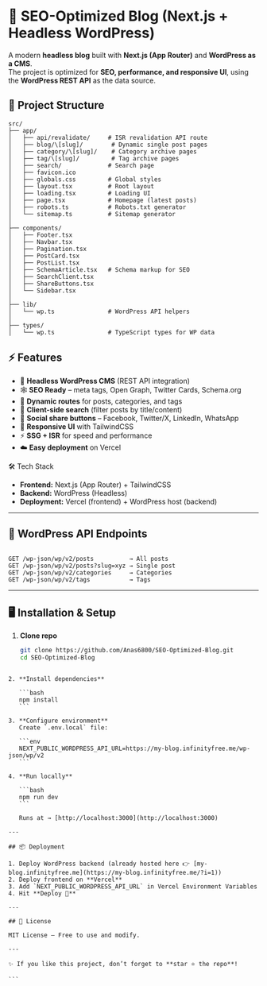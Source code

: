 # 🚀 SEO-Optimized Blog (Next.js + Headless WordPress)

A modern **headless blog** built with **Next.js (App Router)** and **WordPress as a CMS**.  
The project is optimized for **SEO, performance, and responsive UI**, using the **WordPress REST API** as the data source.



## 📂 Project Structure

```
src/
├── app/
│   ├── api/revalidate/     # ISR revalidation API route
│   ├── blog/\[slug]/        # Dynamic single post pages
│   ├── category/\[slug]/    # Category archive pages
│   ├── tag/\[slug]/         # Tag archive pages
│   ├── search/             # Search page
│   ├── favicon.ico
│   ├── globals.css         # Global styles
│   ├── layout.tsx          # Root layout
│   ├── loading.tsx         # Loading UI
│   ├── page.tsx            # Homepage (latest posts)
│   ├── robots.ts           # Robots.txt generator
│   └── sitemap.ts          # Sitemap generator
│
├── components/
│   ├── Footer.tsx
│   ├── Navbar.tsx
│   ├── Pagination.tsx
│   ├── PostCard.tsx
│   ├── PostList.tsx
│   ├── SchemaArticle.tsx   # Schema markup for SEO
│   ├── SearchClient.tsx
│   ├── ShareButtons.tsx
│   └── Sidebar.tsx
│
├── lib/
│   └── wp.ts               # WordPress API helpers
│
├── types/
│   └── wp.ts               # TypeScript types for WP data
```




## ⚡ Features
- 🔗 **Headless WordPress CMS** (REST API integration)  
- 🕸️ **SEO Ready** – meta tags, Open Graph, Twitter Cards, Schema.org  
- 📑 **Dynamic routes** for posts, categories, and tags  
- 🔎 **Client-side search** (filter posts by title/content)  
- 📲 **Social share buttons** – Facebook, Twitter/X, LinkedIn, WhatsApp  
- 📱 **Responsive UI** with TailwindCSS  
- ⚡ **SSG + ISR** for speed and performance  
- ☁️ **Easy deployment** on Vercel  



 🛠️ Tech Stack
- **Frontend:** Next.js (App Router) + TailwindCSS  
- **Backend:** WordPress (Headless)  
- **Deployment:** Vercel (frontend) + WordPress host (backend)  

---

## 🔗 WordPress API Endpoints
```

GET /wp-json/wp/v2/posts          → All posts
GET /wp-json/wp/v2/posts?slug=xyz → Single post
GET /wp-json/wp/v2/categories     → Categories
GET /wp-json/wp/v2/tags           → Tags

````

---

## 🖥️ Installation & Setup

1. **Clone repo**
   ```bash
   git clone https://github.com/Anas6800/SEO-Optimized-Blog.git
   cd SEO-Optimized-Blog
````

2. **Install dependencies**

   ```bash
   npm install
   ```

3. **Configure environment**
   Create `.env.local` file:

   ```env
   NEXT_PUBLIC_WORDPRESS_API_URL=https://my-blog.infinityfree.me/wp-json/wp/v2
   ```

4. **Run locally**

   ```bash
   npm run dev
   ```

   Runs at → [http://localhost:3000](http://localhost:3000)

---

## 📦 Deployment

1. Deploy WordPress backend (already hosted here 👉 [my-blog.infinityfree.me](https://my-blog.infinityfree.me/?i=1))
2. Deploy frontend on **Vercel**
3. Add `NEXT_PUBLIC_WORDPRESS_API_URL` in Vercel Environment Variables
4. Hit **Deploy 🎉**

---

## 📜 License

MIT License – Free to use and modify.

---

✨ If you like this project, don’t forget to **star ⭐ the repo**!

```
